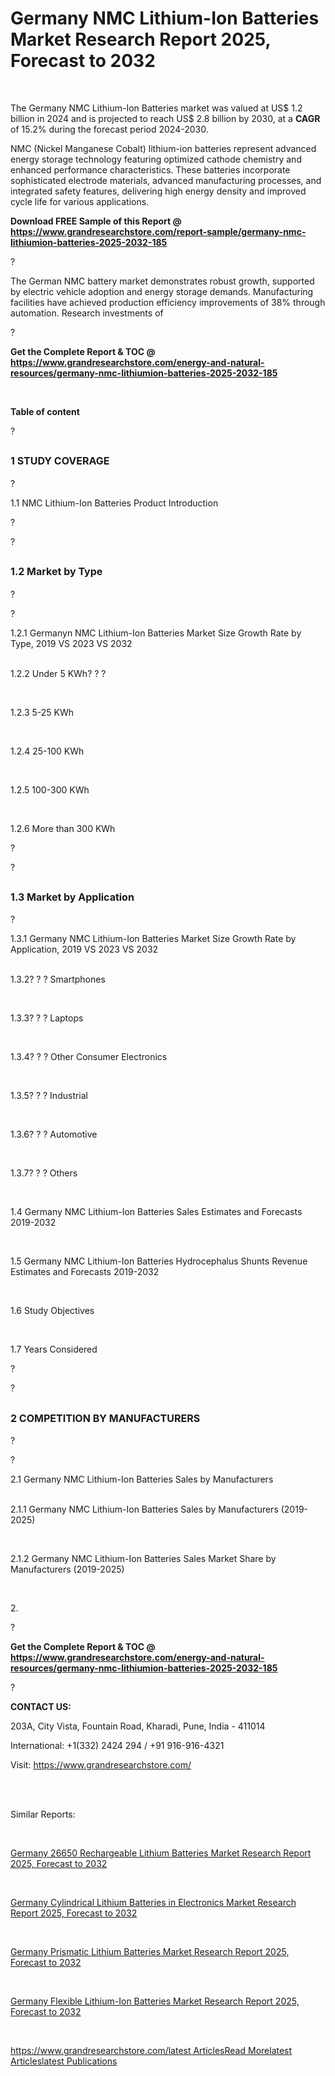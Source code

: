 <h1>Germany NMC Lithium-Ion Batteries Market Research Report 2025, Forecast to 2032</h1><br/><p>The Germany NMC Lithium-Ion Batteries market was valued at US$ 1.2 billion in 2024 and is projected to reach US$ 2.8 billion by 2030, at a <strong>CAGR</strong> of 15.2% during the forecast period 2024-2030.</p>
 
 
 
 <p>NMC (Nickel Manganese Cobalt) lithium-ion batteries represent advanced energy storage technology featuring optimized cathode chemistry and enhanced performance characteristics. These batteries incorporate sophisticated electrode materials, advanced manufacturing processes, and integrated safety features, delivering high energy density and improved cycle life for various applications.</p>
 
 
 
 <div><b>Download FREE Sample of this Report @ <a href="https://www.grandresearchstore.com/report-sample/germany-nmc-lithiumion-batteries-2025-2032-185">https://www.grandresearchstore.com/report-sample/germany-nmc-lithiumion-batteries-2025-2032-185</a></b></div>
 
 
 
 <p>? </p>
 
 
 
 <p>The German NMC battery market demonstrates robust growth, supported by electric vehicle adoption and energy storage demands. Manufacturing facilities have achieved production efficiency improvements of 38% through automation. Research investments of</p>
 
 
 
 <p>? </p>
 
 
 
 <div><b>Get the Complete Report & TOC @ <a href="https://www.grandresearchstore.com/energy-and-natural-resources/germany-nmc-lithiumion-batteries-2025-2032-185">https://www.grandresearchstore.com/energy-and-natural-resources/germany-nmc-lithiumion-batteries-2025-2032-185</a></b></div>
 
 
 
 <p><br />
 
 <b>Table of content</b></p>
 
 
 
 <p>? </p>
 
 
 
 <h2><span style="font-size:16px"><strong>1 STUDY COVERAGE</strong></span></h2>
 
 
 
 <p>? </p>
 
 
 
 <p>1.1 NMC Lithium-Ion Batteries Product Introduction</p>
 
 
 
 <p>? </p>
 
 
 
 <p>? </p>
 
 
 
 <h2><span style="font-size:16px"><strong>1.2 Market by Type</strong></span></h2>
 
 
 
 <p>? </p>
 
 
 
 <p>? </p>
 
 
 
 <p>1.2.1 Germanyn NMC Lithium-Ion Batteries Market Size Growth Rate by Type, 2019 VS 2023 VS 2032<br />
 
 <br />
 
 1.2.2 Under 5 KWh? ? ? <br />
 
 <br />
 
 1.2.3 5-25 KWh<br />
 
 <br />
 
 1.2.4 25-100 KWh<br />
 
 <br />
 
 1.2.5 100-300 KWh<br />
 
 <br />
 
 1.2.6 More than 300 KWh<br />
 
 ? </p>
 
 
 
 <p>? </p>
 
 
 
 <h2><span style="font-size:16px"><strong>1.3 Market by Application</strong></span></h2>
 
 
 
 <p>? </p>
 
 
 
 <p>1.3.1 Germany NMC Lithium-Ion Batteries Market Size Growth Rate by Application, 2019 VS 2023 VS 2032<br />
 
 <br />
 
 1.3.2? ? ? Smartphones<br />
 
 <br />
 
 1.3.3? ? ? Laptops<br />
 
 <br />
 
 1.3.4? ? ? Other Consumer Electronics<br />
 
 <br />
 
 1.3.5? ? ? Industrial<br />
 
 <br />
 
 1.3.6? ? ? Automotive<br />
 
 <br />
 
 1.3.7? ? ? Others<br />
 
 <br />
 
 1.4 Germany NMC Lithium-Ion Batteries Sales Estimates and Forecasts 2019-2032<br />
 
 <br />
 
 1.5 Germany NMC Lithium-Ion Batteries Hydrocephalus Shunts Revenue Estimates and Forecasts 2019-2032<br />
 
 <br />
 
 1.6 Study Objectives<br />
 
 <br />
 
 1.7 Years Considered</p>
 
 
 
 <p>? </p>
 
 
 
 <p>? </p>
 
 
 
 <h2><span style="font-size:16px"><strong>2 COMPETITION BY MANUFACTURERS</strong></span></h2>
 
 
 
 <p>? </p>
 
 
 
 <p>? </p>
 
 
 
 <p>2.1 Germany NMC Lithium-Ion Batteries Sales by Manufacturers<br />
 
 <br />
 
 2.1.1 Germany NMC Lithium-Ion Batteries Sales by Manufacturers (2019-2025)<br />
 
 <br />
 
 2.1.2 Germany NMC Lithium-Ion Batteries Sales Market Share by Manufacturers (2019-2025)<br />
 
 <br />
 
 2.</p>
 
 
 
 <p>? </p>
 
 
 
 <div><b>Get the Complete Report & TOC @ <a href="https://www.grandresearchstore.com/energy-and-natural-resources/germany-nmc-lithiumion-batteries-2025-2032-185">https://www.grandresearchstore.com/energy-and-natural-resources/germany-nmc-lithiumion-batteries-2025-2032-185</a></b></div>
 
 
 
 <p>? </p>
 
 
 
 <p><b>CONTACT US:</b><br />
 
 203A, City Vista, Fountain Road, Kharadi, Pune, India - 411014<br />
 
 International: +1(332) 2424 294 / +91 916-916-4321<br />
 
 Visit: <a href="https://www.grandresearchstore.com/">https://www.grandresearchstore.com/</a><br />
 
 <br />
 
 <br />
 
 Similar Reports:<br />
 
 <br />
 
 <a href="https://www.grandresearchstore.com/energy-and-natural-resources/germany-rechargeable-lithium-batteries-2025-2032-581">Germany 26650 Rechargeable Lithium Batteries Market Research Report 2025, Forecast to 2032</a><br />
 
 <br />
 
 <a href="https://www.grandresearchstore.com/energy-and-natural-resources/germany-cylindrical-lithium-batterieselectronics-2025-2032-606">Germany Cylindrical Lithium Batteries in Electronics Market Research Report 2025, Forecast to 2032</a><br />
 
 <br />
 
 <a href="https://www.grandresearchstore.com/energy-and-natural-resources/germany-prismatic-lithium-batteries-2025-2032-508">Germany Prismatic Lithium Batteries Market Research Report 2025, Forecast to 2032</a><br />
 
 <br />
 
 <a href="https://www.grandresearchstore.com/energy-and-natural-resources/germany-flexible-lithiumion-batteries-2025-2032-392">Germany Flexible Lithium-Ion Batteries Market Research Report 2025, Forecast to 2032</a><br />
 
 <br />
 
 <a href="https://gyeongbokgung.com">https://www.grandresearchstore.com/</a><a href="https://hallyeomaritime.com">latest Articles</a><a href="https://jingwansa.com">Read More</a><a href="https://nguoiviet.jp/">latest Articles</a><a href="https://www.intelmarketresearch.com/">latest Publications</a></p>